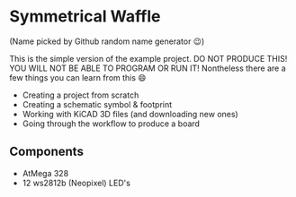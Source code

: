 # Symmetrical Waffle

(Name picked by Github random name generator 😉)

This is the simple version of the example project. DO NOT PRODUCE THIS! YOU WILL NOT BE ABLE TO PROGRAM OR RUN IT! Nontheless there are a few things you can learn from this 😄

- Creating a project from scratch
- Creating a schematic symbol & footprint
- Working with KiCAD 3D files (and downloading new ones)
- Going through the workflow to produce a board

## Components

 - AtMega 328
 - 12 ws2812b (Neopixel) LED's

